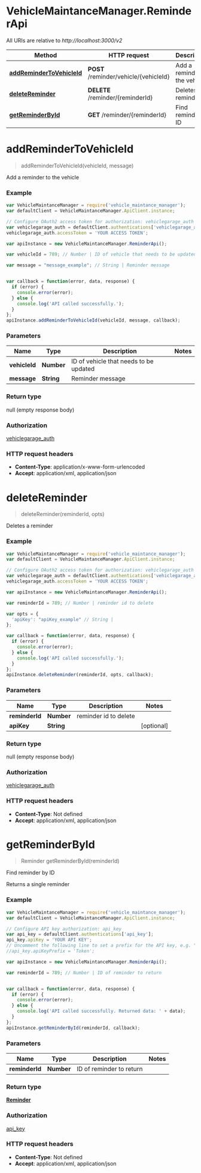 # VehicleMaintanceManager.ReminderApi

All URIs are relative to *http://localhost:3000/v2*

Method | HTTP request | Description
------------- | ------------- | -------------
[**addReminderToVehicleId**](ReminderApi.md#addReminderToVehicleId) | **POST** /reminder/vehicle/{vehicleId} | Add a reminder to the vehicle
[**deleteReminder**](ReminderApi.md#deleteReminder) | **DELETE** /reminder/{reminderId} | Deletes a reminder
[**getReminderById**](ReminderApi.md#getReminderById) | **GET** /reminder/{reminderId} | Find reminder by ID


<a name="addReminderToVehicleId"></a>
# **addReminderToVehicleId**
> addReminderToVehicleId(vehicleId, message)

Add a reminder to the vehicle



### Example
```javascript
var VehicleMaintanceManager = require('vehicle_maintance_manager');
var defaultClient = VehicleMaintanceManager.ApiClient.instance;

// Configure OAuth2 access token for authorization: vehiclegarage_auth
var vehiclegarage_auth = defaultClient.authentications['vehiclegarage_auth'];
vehiclegarage_auth.accessToken = 'YOUR ACCESS TOKEN';

var apiInstance = new VehicleMaintanceManager.ReminderApi();

var vehicleId = 789; // Number | ID of vehicle that needs to be updated

var message = "message_example"; // String | Reminder message


var callback = function(error, data, response) {
  if (error) {
    console.error(error);
  } else {
    console.log('API called successfully.');
  }
};
apiInstance.addReminderToVehicleId(vehicleId, message, callback);
```

### Parameters

Name | Type | Description  | Notes
------------- | ------------- | ------------- | -------------
 **vehicleId** | **Number**| ID of vehicle that needs to be updated | 
 **message** | **String**| Reminder message | 

### Return type

null (empty response body)

### Authorization

[vehiclegarage_auth](../README.md#vehiclegarage_auth)

### HTTP request headers

 - **Content-Type**: application/x-www-form-urlencoded
 - **Accept**: application/xml, application/json

<a name="deleteReminder"></a>
# **deleteReminder**
> deleteReminder(reminderId, opts)

Deletes a reminder



### Example
```javascript
var VehicleMaintanceManager = require('vehicle_maintance_manager');
var defaultClient = VehicleMaintanceManager.ApiClient.instance;

// Configure OAuth2 access token for authorization: vehiclegarage_auth
var vehiclegarage_auth = defaultClient.authentications['vehiclegarage_auth'];
vehiclegarage_auth.accessToken = 'YOUR ACCESS TOKEN';

var apiInstance = new VehicleMaintanceManager.ReminderApi();

var reminderId = 789; // Number | reminder id to delete

var opts = { 
  'apiKey': "apiKey_example" // String | 
};

var callback = function(error, data, response) {
  if (error) {
    console.error(error);
  } else {
    console.log('API called successfully.');
  }
};
apiInstance.deleteReminder(reminderId, opts, callback);
```

### Parameters

Name | Type | Description  | Notes
------------- | ------------- | ------------- | -------------
 **reminderId** | **Number**| reminder id to delete | 
 **apiKey** | **String**|  | [optional] 

### Return type

null (empty response body)

### Authorization

[vehiclegarage_auth](../README.md#vehiclegarage_auth)

### HTTP request headers

 - **Content-Type**: Not defined
 - **Accept**: application/xml, application/json

<a name="getReminderById"></a>
# **getReminderById**
> Reminder getReminderById(reminderId)

Find reminder by ID

Returns a single reminder

### Example
```javascript
var VehicleMaintanceManager = require('vehicle_maintance_manager');
var defaultClient = VehicleMaintanceManager.ApiClient.instance;

// Configure API key authorization: api_key
var api_key = defaultClient.authentications['api_key'];
api_key.apiKey = 'YOUR API KEY';
// Uncomment the following line to set a prefix for the API key, e.g. "Token" (defaults to null)
//api_key.apiKeyPrefix = 'Token';

var apiInstance = new VehicleMaintanceManager.ReminderApi();

var reminderId = 789; // Number | ID of reminder to return


var callback = function(error, data, response) {
  if (error) {
    console.error(error);
  } else {
    console.log('API called successfully. Returned data: ' + data);
  }
};
apiInstance.getReminderById(reminderId, callback);
```

### Parameters

Name | Type | Description  | Notes
------------- | ------------- | ------------- | -------------
 **reminderId** | **Number**| ID of reminder to return | 

### Return type

[**Reminder**](Reminder.md)

### Authorization

[api_key](../README.md#api_key)

### HTTP request headers

 - **Content-Type**: Not defined
 - **Accept**: application/xml, application/json

